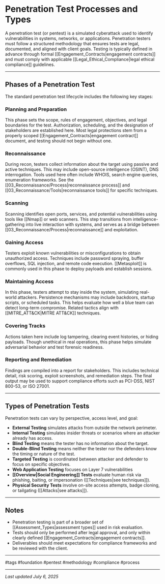 # Penetration Test Processes and Types

A penetration test (or pentest) is a simulated cyberattack used to identify vulnerabilities in systems, networks, or applications. Penetration testers must follow a structured methodology that ensures tests are legal, documented, and aligned with client goals. Testing is typically defined in advance through formal [[Engagement_Contracts|engagement contracts]] and must comply with applicable [[Legal_Ethical_Compliance|legal ethical compliance]] guidelines.

---

## Phases of a Penetration Test

The standard penetration test lifecycle includes the following key stages:

### Planning and Preparation

This phase sets the scope, rules of engagement, objectives, and legal boundaries for the test. Authorization, scheduling, and the designation of stakeholders are established here. Most legal protections stem from a properly scoped [[Engagement_Contracts|engagement contract]] document, and testing should not begin without one.

### Reconnaissance

During recon, testers collect information about the target using passive and active techniques. This may include open-source intelligence (OSINT), DNS interrogation. Tools used here often include WHOIS, search engine queries, enumeration frameworks. See the [[03_Reconnaissance/Process|reconnaissance process]] and [[03_Reconnaissance/Tools|reconnaissance tools]] for specific techniques.

### Scanning

Scanning identifies open ports, services, and potential vulnerabilities using tools like [[Nmap]] or web scanners. This step transitions from intelligence-gathering into live interaction with systems, and serves as a bridge between [[03_Reconnaissance/Process|reconnaissance]] and exploitation.

### Gaining Access

Testers exploit known vulnerabilities or misconfigurations to obtain unauthorized access. Techniques include password spraying, buffer overflows, SQL injection, and remote code execution. [[Metasploit]] is commonly used in this phase to deploy payloads and establish sessions.

### Maintaining Access

In this phase, testers attempt to stay inside the system, simulating real-world attackers. Persistence mechanisms may include backdoors, startup scripts, or scheduled tasks. This helps evaluate how well a blue team can detect long-term compromise. Related tactics align with [[MITRE_ATT&CK|MITRE ATT&CK]] techniques.

### Covering Tracks

Actions taken here include log tampering, clearing event histories, or hiding payloads. Though unethical in real operations, this phase helps simulate adversarial behavior and test forensic readiness.

### Reporting and Remediation

Findings are compiled into a report for stakeholders. This includes technical detail, risk scoring, exploit screenshots, and remediation steps. The final output may be used to support compliance efforts such as PCI-DSS, NIST 800-53, or ISO 27001.

---

## Types of Penetration Tests

Penetration tests can vary by perspective, access level, and goal:

- **External Testing** simulates attacks from outside the network perimeter.
- **Internal Testing** simulates insider threats or scenarios where an attacker already has access.
- **Blind Testing** means the tester has no information about the target.
- **Double-Blind Testing** means neither the tester nor the defenders know the timing or nature of the test.
- **Targeted Testing** is coordinated between attacker and defender to focus on specific objectives.
- **Web Application Testing** focuses on Layer 7 vulnerabilities
- **[[Overview|Social Engineering]] Tests** evaluate human risk via phishing, baiting, or impersonation ([[Techniques|see techniques]]).
- **Physical Security Tests** involve on-site access attempts, badge cloning, or tailgating ([[Attacks|see attacks]]).

---

## Notes

- Penetration testing is part of a broader set of [[Assessment_Types|assessment types]] used in risk evaluation.
- Tests should only be performed after legal approval, and only within clearly defined [[Engagement_Contracts|engagement contracts]].
- Deliverables should meet expectations for compliance frameworks and be reviewed with the client.

---

#tags 
#foundation #pentest #methodology #compliance #process

---

_Last updated July 6, 2025_